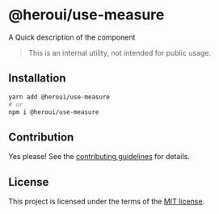 # @heroui/use-measure

A Quick description of the component

> This is an internal utility, not intended for public usage.

## Installation

```sh
yarn add @heroui/use-measure
# or
npm i @heroui/use-measure
```

## Contribution

Yes please! See the
[contributing guidelines](https://github.com/nextui-org/nextui/blob/master/CONTRIBUTING.md)
for details.

## License

This project is licensed under the terms of the
[MIT license](https://github.com/nextui-org/nextui/blob/master/LICENSE).
